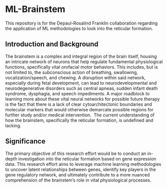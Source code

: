 # ML-Brainstem
This repository is for the Depaul-Rosalind Franklin collaboration regarding the application of ML methodologies to look into the reticular formation.

## Introduction and Background
The brainstem is a complex and integral region of the brain itself, housing an intricate network of neurons that help regulate fundamental physiological functions, specifically vital orofacial motor behaviors. This includes, but is not limited to, the subconscious action of breathing, swallowing, vocalization/speech, and chewing. A disruption within said network, especially during fetal development, can lead to neurodevelopmental and neurodegenerative disorders such as central apneas, sudden infant death syndrome, dysphagia, and speech impediments. A major roadblock to learning more about these vital neural networks for possible future therapy is the fact that there is a lack of clear cytoarchitectonic boundaries and molecular markers that would otherwise demarcate possible regions for further study and/or medical intervention.  The current understanding of how the brainstem, specifically the reticular formation, is undefined and lacking. 

## Significance
The primary objective of this research effort would be to conduct an in-depth investigation into the reticular formation based on gene expression data. This research effort aims to leverage machine learning methodologies to uncover latent relationships between genes, identify key players in the gene regulatory network, and ultimately contribute to a more nuanced comprehension of the brainstem’s role in vital physiological processes.

